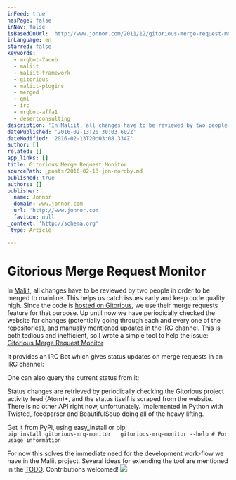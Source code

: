 ```yaml
---
inFeed: true
hasPage: false
inNav: false
isBasedOnUrl: 'http://www.jonnor.com/2011/12/gitorious-merge-request-monitor/'
inLanguage: en
starred: false
keywords:
  - mrqbot-7aceb
  - maliit
  - maliit-framework
  - gitorious
  - maliit-plugins
  - merged
  - qml
  - irc
  - mrqbot-affa1
  - desertconsulting
description: 'In Maliit, all changes have to be reviewed by two people in order to be merged to mainline. This helps us catch issues early and keep code quality high. Since the code is hosted on Gitorious, we use their merge requests feature for that purpose.'
datePublished: '2016-02-13T20:30:03.602Z'
dateModified: '2016-02-13T20:03:08.334Z'
author: []
related: []
app_links: []
title: Gitorious Merge Request Monitor
sourcePath: _posts/2016-02-13-jon-nordby.md
published: true
authors: []
publisher:
  name: Jonnor
  domain: www.jonnor.com
  url: 'http://www.jonnor.com'
  favicon: null
_context: 'http://schema.org'
_type: Article

---
```

# Gitorious Merge Request Monitor

In [Maliit][0], all changes have to be reviewed by two people in order to be merged to mainline. This helps us catch issues early and keep code quality high. Since the code is [hosted on Gitorious][1], we use their merge requests feature for that purpose. Up until now we have periodically checked the website for changes (potentially going through each and every one of the repositories), and manually mentioned updates in the IRC channel. This is both tedious and inefficient, so I wrote a simple tool to help the issue: [Gitorious Merge Request Monitor][2]

It provides an IRC Bot which gives status updates on merge requests in an IRC channel:

One can also query the current status from it:

Status changes are retrieved by periodically checking the Gitorious project activity feed (Atom)\*, and the status itself is scraped from the website. There is no other API right now, unfortunately. Implemented in Python with Twisted, feedparser and BeautifulSoup doing all of the heavy lifting.

Get it from PyPi, using easy\_install or pip:  
`pip install gitorious-mrq-monitor  
gitorious-mrq-monitor --help # For usage information`

For now this solves the immediate need for the development work-flow we have in the Maliit project. Several ideas for extending the tool are mentioned in the [TODO][3]. Contributions welcomed!
[![](http://www.jonnor.com/wp/wp-content/plugins/flattr/img/flattr-badge-large.png)][4]

[0]: http://www.maliit.org/
[1]: https://gitorious.org/maliit
[2]: https://github.com/jonnor/gitorious-mrq-monitor
[3]: https://github.com/jonnor/gitorious-mrq-monitor/blob/master/README
[4]: http://www.jonnor.com/wp/?flattrss_redirect&id=520&md5=f88fdda952e1f7eee352d3b58c6bea87